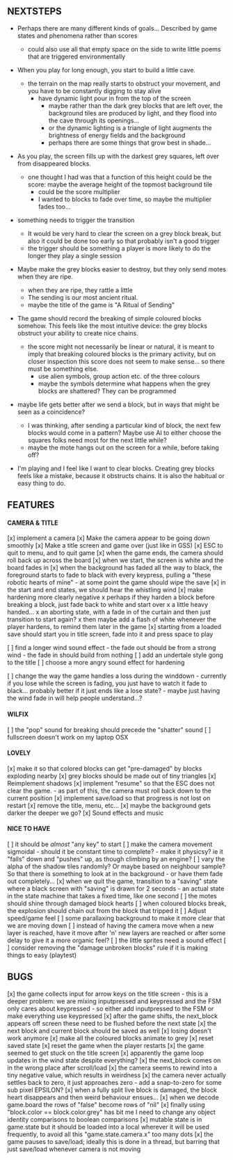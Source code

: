 NEXTSTEPS
---------

- Perhaps there are many different kinds of goals... Described
  by game states and phenomena rather than scores
  - could also use all that empty space on the side to write little
    poems that are triggered environmentally

- When you play for long enough, you start to build a little
  cave.
  - the terrain on the map really starts to obstruct your movement,
    and you have to be constantly digging to stay alive
    - have dynamic light pour in from the top of the screen
      - maybe rather than the dark grey blocks that are left
        over, the background tiles are produced by light, and they
        flood into the cave through its openings...
      - or the dynamic lighting is a triangle of light augments the
        brightness of energy fields and the background
      - perhaps there are some things that grow best in shade...

- As you play, the screen fills up with the darkest grey squares,
  left over from disappeared blocks.
  - one thought I had was that a function of this height could be
    the score: maybe the average height of the topmost background tile
    - could be the score multiplier
    - I wanted to blocks to fade over time, so maybe the multiplier
      fades too...

- something needs to trigger the transition
  - It would be very hard to clear the screen on a grey block break,
    but also it could be done too early so that probably isn't a
    good trigger
  - the trigger should be something a player is more likely to do
    the longer they play a single session

- Maybe make the grey blocks easier to destroy, but they only
  send motes when they are ripe.
  - when they are ripe, they rattle a little
  - The sending is our most ancient ritual.
  - maybe the title of the game is "A Ritual of Sending"

- The game should record the breaking of simple coloured blocks somehow.
  This feels like the most intuitive device: the grey blocks obstruct
  your ability to create nice chains.
  - the score might not necessarily be linear or natural,
    it is meant to imply that breaking coloured blocks is the
    primary activity, but on closer inspection this score
    does not seem to make sense... so there must be something else.
    - use alien symbols, group action etc. of the three colours
    - maybe the symbols determine what happens when the grey blocks
      are shattered? They can be programmed

- maybe life gets better after we send a block, but in ways that
  might be seen as a coincidence?
  - I was thinking, after sending a particular kind of block,
    the next few blocks would come in a pattern? Maybe use
    AI to either choose the squares folks need most for the next
    little while?
  - maybe the mote hangs out on the screen for a while, before taking off?

- I'm playing and I feel like I want to clear blocks. Creating grey blocks
  feels like a mistake, because it obstructs chains. It is also the habitual
  or easy thing to do.

## FEATURES

#### CAMERA & TITLE
[x] implement a camera
[x] Make the camera appear to be going down smoothly
[x] Make a title screen and game over (just like in GSS)
[x] ESC to quit to menu, and to quit game
[x] when the game ends, the camera should roll back up across
    the board
[x] when we start, the screen is white and the board fades in
[x] when the background has faded all the way to black, the foreground
    starts to fade to black with every keypress, pulling
    a "these robotic hearts of mine"
    - at some point the game should wipe the save
[x] in the start and end states, we should hear the whistling wind
[x] make hardening more clearly negative
    x perhaps if they harden a block before breaking a block, just
      fade back to white and start over
      x a little heavy handed...
      x an aborting state, with a fade in of the curtain and then just
        transition to start again?
      x then maybe add a flash of white whenever the player hardens,
        to remind them later in the game
[x] starting from a loaded save should start you in title screen,
     fade into it and press space to play

[ ] find a longer wind sound effect
    - the fade out should be from a strong wind
    - the fade in should build from nothing
[ ] add an undertale style gong to the title
[ ] choose a more angry sound effect for hardening

[ ] change the way the game handles a loss during the winddown
    - currently if you lose while the screen is fading, you just have to watch
      it fade to black... probably better if it just ends like a lose state?
    - maybe just having the wind fade in will help people understand...?

#### WILFIX

[ ] the "pop" sound for breaking should precede the "shatter" sound
[ ] fullscreen doesn't work on my laptop OSX

#### LOVELY
[x] make it so that colored blocks can get "pre-damaged" by blocks
    exploding nearby
[x] grey blocks should be made out of tiny triangles
[x] Reimplement shadows
[x] implement "resume" so that the ESC does not
    clear the game.
    - as part of this, the camera must roll back down to the current position
[x] implement save/load so that progress is not lost on restart
[x] remove the title, menu, etc...
[x] maybe the background gets darker the deeper we go?
[x] Sound effects and music

#### NICE TO HAVE

[ ] it should be _almost_ "any key" to start
[ ] make the camera movement sigmoidal
    - should it be constant time to complete?
    - make it physicsy? ie it "falls" down
      and "pushes" up, as though climbing by
      an engine?
[ ] vary the alpha of the shadow tiles randomly? Or maybe based on
    neighbour sample? So that there is something to look at in the
    background
    - or have them fade out completely...
[x] when we quit the game, transition to a "saving" state where a black screen with "saving" is drawn for 2 seconds
    - an actual state in the state machine that takes a fixed time,
      like one second
[ ] the motes should shine through damaged block hearts
[ ] when coloured blocks break, the explosion should chain out
    from the block that tripped it
[ ] Adjust speed/game feel
[ ] some parallaxing background to make it more clear that
    we are moving down
[ ] instead of having the camera move when a new layer is reached,
    have it move after 'n' new layers are reached or after some delay
    to give it a more organic feel?
[ ] the little sprites need a sound effect
[ ] consider removing the "damage unbroken blocks" rule
    if it is making things to easy (playtest)

## BUGS

[x] the game collects input for arrow keys on the title screen
    - this is a deeper problem: we are mixing inputpressed and keypressed
      and the FSM only cares about keypressed
    - so either add inputpressed to the FSM or make everything use keypressed
[x] after the game shifts, the next_block appears off screen
    these need to be flushed before the next state
[x] the next block and current block should be saved as well
[x] losing doesn't work anymore
    [x] make all the coloured blocks animate to grey
    [x] reset saved state
    [x] reset the game when the player restarts
[x] the game seemed to get stuck on the title screen
[x] apparently the game loop updates in the wind state despite everything?
[x] the next_block comes on in the wrong place after scroll/load
[x] the camera seems to rewind into a tiny negative value, which results in weirdness
[x] the camera never actually settles back to zero, it just approaches zero
    - add a snap-to-zero for some sub pixel EPSILON?
[x] when a fully split live block is damaged, the block heart disappears
    and then weird behaviour ensues...
[x] when we decode game.board the rows of "false" become rows of "nil"
[x] finally using "block.color == block.color.grey" has bit me
    I need to change any object identity comparisons to boolean comparisons
[x] mutable state is in game.state but it should be loaded into a local
    wherever it will be used frequently, to avoid all this "game.state.camera.x" too many dots
[x] the game pauses to save/load; ideally this is done in a thread, but
    barring that just save/load whenever camera is not moving
